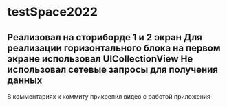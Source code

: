 # testSpace2022
Реализовал на сториборде 1 и 2 экран
Для реализации горизонтального блока на первом экране использовал UICollectionView
Не использовал сетевые запросы для получения данных
----
В комментариях к коммиту прикрепил видео с работой приложения
